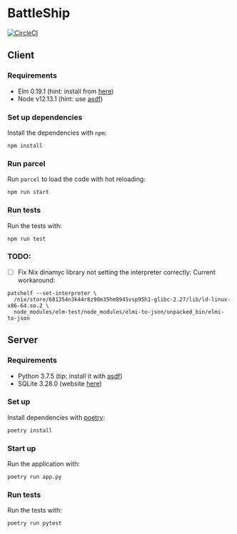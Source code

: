 # BattleShip

[![CircleCI](https://circleci.com/gh/CristhianMotoche/BattleShip.svg?style=svg)](https://circleci.com/gh/CristhianMotoche/BattleShip)

## Client
### Requirements
- Elm 0.19.1 (hint: install from [here][elm])
- Node v12.13.1 (hint: use [asdf])


### Set up dependencies

Install the dependencies with `npm`:


```
npm install
```


### Run parcel

Run `parcel` to load the code with hot reloading:

```
npm run start
```

### Run tests

Run the tests with:

```
npm run test
```

### TODO:
- [ ] Fix Nix dinamyc library not setting the interpreter correctly:
Current workaround:

```
patchelf --set-interpreter \
  /nix/store/681354n3k44r8z90m35hm8945vsp95h1-glibc-2.27/lib/ld-linux-x86-64.so.2 \
  node_modules/elm-test/node_modules/elmi-to-json/unpacked_bin/elmi-to-json
```

## Server
### Requirements

- Python 3.7.5 (tip: install it with [asdf])
- SQLite 3.28.0 (website [here][sqlite])

### Set up

Install dependencies with [poetry]:

```
poetry install
```

### Start up

Run the application with:

```
poetry run app.py
```

### Run tests

Run the tests with:

```
poetry run pytest
```


[asdf]: https://github.com/asdf-vm/asdf
[poetry]: https://poetry.eustace.io/
[sqlite]: https://sqlite.org/index.html
[elm]: https://guide.elm-lang.org/install/elm.html
